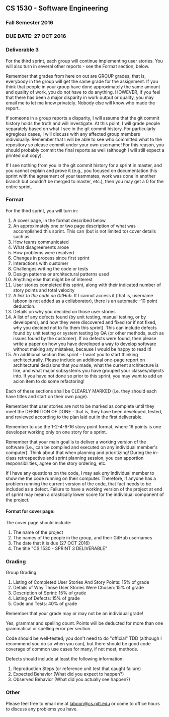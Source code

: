 ## CS 1530 - Software Engineering
### Fall Semester 2016

### DUE DATE: 27 OCT 2016

### Deliverable 3

For the third sprint, each group will continue implementing user stories. You will also turn in several other reports - see the Format section, below.

Remember that grades from here on out are GROUP grades; that is, everybody in the group will get the same grade for the assignment.  If you think that people in your group have done approximately the same amount and quality of work, you do not have to do anything.  HOWEVER, if you feel that there has been a major disparity in work output or quality, you may email me to let me know privately.  Nobody else will know who made the report.

If someone in a group reports a disparity, I will assume that the git commit history holds the truth and will investigate. At this point, I will grade people separately based on what I see in the git commit history.  For particularly egregious cases, I will discuss with any affected group members individually.  Remember that I will be able to see who committed what to the repository so please commit under your own username! For this reason, you should probably commit the final reports as well (although I will still expect a printed out copy).

If I see nothing from you in the git commit history for a sprint in master, and you cannot explain and prove it (e.g., you focused on documentation this sprint with the agreement of your teammates, work was done in another branch but couldn't be merged to master, etc.), then you may get a 0 for the entire sprint.

### Format

For the third sprint, you will turn in:

1. A cover page, in the format described below
2. An approximately one or two page description of what was accomplished this sprint. This can (but is not limited to) cover details such as:
  1. How teams communicated
  1. What disagreements arose
  1. How problems were resolved
  1. Changes in process since first sprint
  1. Interactions with customer
  1. Challenges writing the code or tests
  1. Design patterns or architectural patterns used
  1. Anything else that might be of interest
3. User stories completed this sprint, along with their indicated number of story points and total velocity
4. A *link to the code on GitHub*.  If I cannot access it (that is, username laboon is not added as a collaborator), there is an automatic -10 point deduction. 
4. Details on why you decided on those user stories
5. A list of any defects found (by unit testing, manual testing, or by developers), and how they were discovered and fixed (or if not fixed, why you decided not to fix them this sprint). This can include defects found by unit testing or system testing by QA (or other methods, such as issues found by the customer). If no defects were found, then please write a paper on how you have developed a way to develop software without making any mistakes, because I would be happy to read it!
6. An additional section this sprint - I want you to start thinking architecturally.  Please include an additional one-page report on architectural decisions that you made, what the current architecture is like, and what major subsystems you have grouped your classes/objects into.  If you have not done so prior to this sprint, you may want to add an acion item to do some refactoring!

Each of these sections shall be CLEARLY MARKED (i.e. they should each have titles and start on their own page).

Remember that user stories are not to be marked as complete until they meet the DEFINITION OF DONE - that is, they have been developed, tested, and reviewed according to the plan laid out in the first deliverable.

Remember to use the 1-2-4-8-16 story point format, where 16 points is one developer working only on one story for a sprint.

Remember that your main goal is to deliver a working version of the software (i.e., can be compiled and executed on any individual member's computer).  Think about that when planning and prioritizing!  During the in-class retrospective and sprint planning session, you can apportion responsibilities, agree on the story ordering, etc.

If I have any questions on the code, I may ask *any* individual member to show me the code running on their computer.  Therefore, if anyone has a problem running the current version of the code, that fact needs to be included as a defect.  Failure to have a working version of the project at end of sprint may mean a drastically lower score for the individual component of the project.

#### Format for cover page:

The cover page should include:

1. The name of the project
1. The names of the people in the group, and their GitHub usernames
1. The date that it is due (27 OCT 2016)
1. The title "CS 1530 - SPRINT 3 DELIVERABLE"

### Grading

Group Grading:

1. Listing of Completed User Stories And Story Points: 15% of grade
1. Details of Why Those User Stories Were Chosen: 15% of grade
1. Description of Sprint: 15% of grade
1. Listing of Defects: 15% of grade
1. Code and Tests: 40% of grade

Remember that your grade may or may not be an individual grade!  

Yes, grammar and spelling count. Points will be deducted for more than one grammatical or spelling error per section.

Code should be well-tested; you don't need to do "official" TDD (although I recommend you do so when you can), but there should be good code coverage of common use cases for many, if not most, methods.

Defects should include at least the following information:

1. Reproduction Steps (or reference unit test that caught failure)
1. Expected Behavior (What did you expect to happen?)
1. Observed Behavior (What did you actually see happen?)

### Other

Please feel free to email me at laboon@cs.pitt.edu or come to office hours to discuss any problems you have.